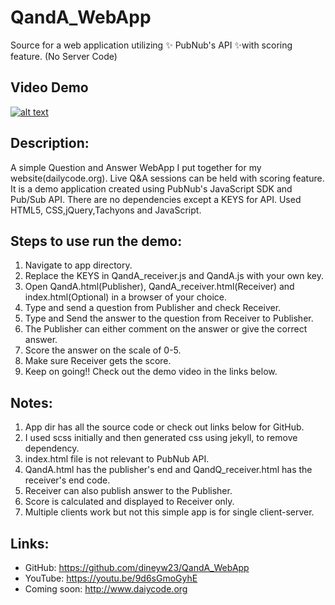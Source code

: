 # QandA_WebApp
Source for a web application utilizing :sparkles: PubNub's API :sparkles:with scoring feature. (No Server Code)

## Video Demo
[![alt text](https://i.ytimg.com/vi/9d6sGmoGyhE/1.jpg?time=1484816629833)](https://youtu.be/9d6sGmoGyhE "QandA Application using PubNub's Publish/Subscribe API")

## Description:

A simple Question and Answer WebApp I put together for my website(dailycode.org). 
Live Q&A sessions can be held with scoring feature. It is a demo application created using 
PubNub's JavaScript SDK and Pub/Sub API. There are no dependencies except a KEYS for API.
Used HTML5, CSS,jQuery,Tachyons and JavaScript.

## Steps to use run the demo:

  1. Navigate to app directory.
  2. Replace the KEYS in QandA_receiver.js and QandA.js with your own key.
  3. Open QandA.html(Publisher), QandA_receiver.html(Receiver) and index.html(Optional) in a browser of your choice.
  4. Type and send a question from Publisher and check Receiver.
  5. Type and Send the answer to the question from Receiver to Publisher.
  6. The Publisher can either comment on the answer or give the correct answer.
  7. Score the answer on the scale of 0-5.
  8. Make sure Receiver gets the score.
  9. Keep on going!! Check out the demo video in the links below.

## Notes:

  1. App dir has all the source code or check out links below for GitHub.
  2. I used scss initially and then generated css using jekyll, to remove dependency.
  3. index.html file is not relevant to PubNub API.
  4. QandA.html has the publisher's end and QandQ_receiver.html has the receiver's end code. 
  5. Receiver can also publish answer to the Publisher.
  6. Score is calculated and displayed to Receiver only.
  7. Multiple clients work but not this simple app is for single client-server.

## Links:

  - GitHub: https://github.com/dineyw23/QandA_WebApp 
  - YouTube: https://youtu.be/9d6sGmoGyhE
  - Coming soon: http://www.daiycode.org
